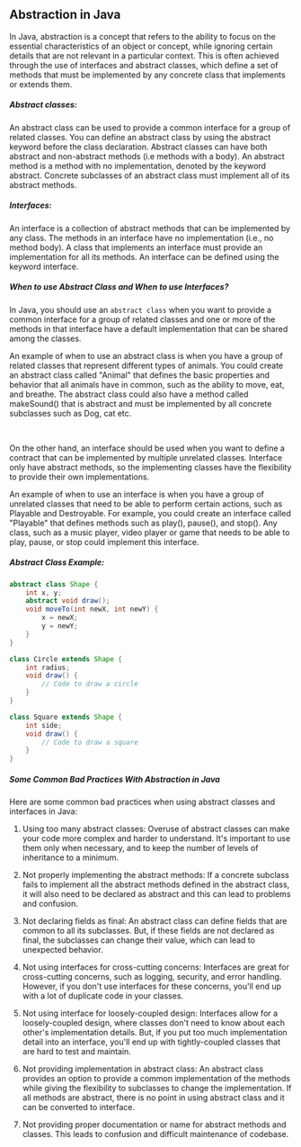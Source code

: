 ## Abstraction in Java

In Java, abstraction is a concept that refers to the ability to focus on the essential characteristics of an object or concept, while ignoring certain details that are not relevant in a particular context. This is often achieved through the use of interfaces and abstract classes, which define a set of methods that must be implemented by any concrete class that implements or extends them.

##### Abstract classes:
An abstract class can be used to provide a common interface for a group of related classes. You can define an abstract class by using the abstract keyword before the class declaration. Abstract classes can have both abstract and non-abstract methods (i.e methods with a body). An abstract method is a method with no implementation, denoted by the keyword abstract. Concrete subclasses of an abstract class must implement all of its abstract methods.

##### Interfaces:
An interface is a collection of abstract methods that can be implemented by any class. The methods in an interface have no implementation (i.e., no method body). A class that implements an interface must provide an implementation for all its methods. An interface can be defined using the keyword interface.

##### When to use Abstract Class and When to use Interfaces?

In Java, you should use an `abstract class` when you want to provide a common interface for a group of related classes and  one or more of the methods in that interface have a default implementation that can be shared among the classes.

An example of when to use an abstract class is when you have a group of related classes that represent different types of animals. You could create an abstract class called "Animal" that defines the basic properties and behavior that all animals have in common, such as the ability to move, eat, and breathe. The abstract class could also have a method called makeSound() that is abstract and must be implemented by all concrete subclasses such as Dog, cat etc.

<br/>

On the other hand, an interface should be used when you want to define a contract that can be implemented by multiple unrelated classes. Interface only have abstract methods, so the implementing classes have the flexibility to provide their own implementations.


An example of when to use an interface is when you have a group of unrelated classes that need to be able to perform certain actions, such as Playable and Destroyable. For example, you could create an interface called "Playable" that defines methods such as play(), pause(), and stop(). Any class, such as a music player, video player or game that needs to be able to play, pause, or stop could implement this interface.

##### Abstract Class Example:

```java
abstract class Shape {
    int x, y;
    abstract void draw();
    void moveTo(int newX, int newY) {
        x = newX;
        y = newY;
    }
}

class Circle extends Shape {
    int radius;
    void draw() {
        // Code to draw a circle
    }
}

class Square extends Shape {
    int side;
    void draw() {
        // Code to draw a square
    }
}
```


##### Some Common Bad Practices With Abstraction in Java

Here are some common bad practices when using abstract classes and interfaces in Java:

1. Using too many abstract classes: Overuse of abstract classes can make your code more complex and harder to understand. It's important to use them only when necessary, and to keep the number of levels of inheritance to a minimum.

2. Not properly implementing the abstract methods: If a concrete subclass fails to implement all the abstract methods defined in the abstract class, it will also need to be declared as abstract and this can lead to problems and confusion.

3. Not declaring fields as final: An abstract class can define fields that are common to all its subclasses. But, if these fields are not declared as final, the subclasses can change their value, which can lead to unexpected behavior.

4. Not using interfaces for cross-cutting concerns: Interfaces are great for cross-cutting concerns, such as logging, security, and error handling. However, if you don't use interfaces for these concerns, you'll end up with a lot of duplicate code in your classes.

5. Not using interface for loosely-coupled design: Interfaces allow for a loosely-coupled design, where classes don't need to know about each other's implementation details. But, if you put too much implementation detail into an interface, you'll end up with tightly-coupled classes that are hard to test and maintain.

6. Not providing implementation in abstract class: An abstract class provides an option to provide a common implementation of the methods while giving the flexibility to subclasses to change the implementation. If all methods are abstract, there is no point in using abstract class and it can be converted to interface.

7. Not providing proper documentation or name for abstract methods and classes. This leads to confusion and difficult maintenance of codebase.